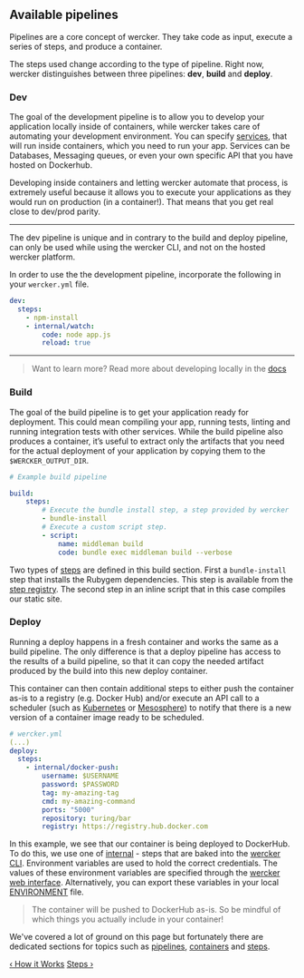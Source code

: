 ## Available pipelines

Pipelines are a core concept of wercker. They take code as input, execute a
series of steps, and produce a container. 

The steps used change according to the type of pipeline. Right now, wercker
distinguishes between three pipelines: **dev**, **build** and **deploy**.

### <a name="dev" class="anchor"></a>Dev

The goal of the development pipeline is to allow you to develop your
application locally inside of containers, while wercker takes care of
automating your development environment. You can specify
[services](/learn/containers/services.html), that will run inside containers,
which you need to run your app. Services can be Databases, Messaging queues, or
even your own specific API that you have hosted on Dockerhub. 

Developing inside containers and letting wercker automate that process, is
extremely useful because it allows you to execute your applications as they
would run on production (in a container!). That means that you get real
close to dev/prod parity. 

---
The dev pipeline is unique and in contrary to the build and deploy pipeline,
can only be used while using the wercker CLI, and not on the hosted wercker
platform.

In order to use the the development pipeline, incorporate the following in your
`wercker.yml` file.

```yaml
dev:
  steps:
    - npm-install
    - internal/watch:
        code: node app.js
        reload: true
```

- - -
> Want to learn more? Read more about developing locally in the
> [docs](/cli/usage/index.html)

### <a name="build" class="anchor"></a>Build

The goal of the build pipeline is to get your application ready for deployment.
This could mean compiling your app, running tests, linting and running
integration tests with other services. While the build pipeline also produces a
container, it’s useful to extract only the artifacts that you need for the
actual deployment of your application by copying them to the
`$WERCKER_OUTPUT_DIR`.

```yaml
# Example build pipeline

build:
    steps:
        # Execute the bundle install step, a step provided by wercker
        - bundle-install
        # Execute a custom script step.
        - script:
            name: middleman build
            code: bundle exec middleman build --verbose
```

Two types of [steps](/learn/steps/introduction.html) are defined in this build
section. First a `bundle-install` step that installs the Rubygem dependencies.
This step is available from the [step
registry](/learn/steps/step-registry.html). The second step in an inline script
that in this case compiles our static site.

### <a name="deploy" class="anchor"></a>Deploy

Running a deploy happens in a fresh container and works the same as a build
pipeline. The only difference is that a deploy pipeline has access to the
results of a build pipeline, so that it can copy the needed artifact produced
by the build into this new deploy container. 

This container can then contain additional steps to either push the container
as-is to a registry (e.g. Docker Hub) and/or execute an API call to a
scheduler (such as [Kubernetes](/quickstarts/deployment/kubernetes.html) or
[Mesosphere](/quickstarts/deployment/mesosphere.html)) to notify that there is a
new version of a container image ready to be scheduled.

```yaml
# wercker.yml
(...)
deploy:
  steps:
    - internal/docker-push:
        username: $USERNAME
        password: $PASSWORD
        tag: my-amazing-tag
        cmd: my-amazing-command
        ports: "5000"
        repository: turing/bar
        registry: https://registry.hub.docker.com
```

In this example, we see that our container is being deployed to DockerHub.  To
do this, we use one of [internal](/docs/steps/internal-steps.html) - steps that
are baked into the [wercker CLI](http://wercker.com/cli).  Environment
variables are used to hold the correct credentials. The values of these
environment variables are specified through the [wercker web
interface](/learn/basics/configuration.html). Alternatively, you can export
these variables in your local [ENVIRONMENT](/learn/basics/configuration.html)
file. 

> The container will be pushed to DockerHub as-is. So be mindful of which things
you actually include in your container!

We've covered a lot of ground on this page but fortunately there are dedicated
sections for topics such as [pipelines](/learn/pipelines/introduction.html),
[containers](/learn/containers/introduction.html) and
[steps](/learn/steps/introduction.html).

[&lsaquo; How it Works](/learn/pipelines/how-it-works.html "nav previous pipelines")
[Steps &rsaquo;](/learn/steps/introduction.html "nav next steps")

